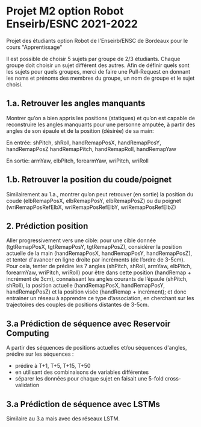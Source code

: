 # Projet M2 option Robot Enseirb/ESNC 2021-2022
Projet des étudiants option Robot de l'Enseirb/ENSC de Bordeaux pour le cours "Apprentissage"

Il est possible de choisir 5 sujets par groupe de 2/3 étudiants. Chaque groupe doit choisir un sujet différent des autres.
Afin de définir quels sont les sujets pour quels groupes, merci de faire une Pull-Request en donnant les noms et prénoms des membres du groupe, un nom de groupe et le sujet choisi.

## 1.a. Retrouver les angles manquants
Montrer qu’on a bien appris les positions (statiques) et qu’on est capable de reconstruire les angles manquants pour une personne amputée, à partir des angles de son épaule et de la position (désirée) de sa main:

En entrée: 
shPitch, shRoll, 
handRemapPosX, handRemapPosY, handRemapPosZ
handRemapPitch, handRemapRoll, handRemapYaw

En sortie: 
armYaw, elbPitch, forearmYaw, wriPitch, wriRoll

## 1.b. Retrouver la position du coude/poignet
Similairement au 1.a., montrer qu’on peut retrouver (en sortie) la position du coude (elbRemapPosX, elbRemapPosY, elbRemapPosZ) ou du poignet (wriRemapPosRefElbX, wriRemapPosRefElbY, wriRemapPosRefElbZ)

## 2. Prédiction position
Aller progressivement vers une cible: pour une cible donnée (tgtRemapPosX, tgtRemapPosY, tgtRemapPosZ), considérer la position actuelle de la main (handRemapPosX, handRemapPosY, handRemapPosZ), et tenter d'avancer en ligne droite par incréments (de l’ordre de 3-5cm). Pour cela, tenter de prédire les 7 angles (shPitch, shRoll, armYaw, elbPitch, forearmYaw, wriPitch, wriRoll) pour être dans cette position (handRemap + incrément de 3cm), connaissant les angles courants de l’épaule (shPitch, shRoll), la position actuelle (handRemapPosX, handRemapPosY, handRemapPosZ) et la position visée (handRemap + incrément); et donc entrainer un réseau à apprendre ce type d’association, en cherchant sur les trajectoires des couples de positions distantes de 3-5cm. 

## 3.a Prédiction de séquence avec Reservoir Computing
A partir des séquences de positions actuelles et/ou séquences d'angles, prédire sur les séquences :
- prédire à T+1, T+5, T+15, T+50
- en utilisant des combinaisons de variables différentes
- séparer les données pour chaque sujet en faisait une 5-fold cross-validation 


## 3.a Prédiction de séquence avec LSTMs
Similaire au 3.a mais avec des réseaux LSTM.

